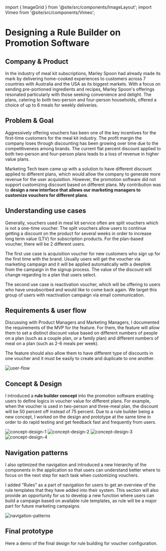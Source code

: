 import { ImageGrid } from '@site/src/components/ImageLayout'; import Vimeo from
'@site/src/components/Vimeo';

# Designing a Rule Builder on Promotion Software

## Company & Product

In the industry of meal kit subscriptions, Marley Spoon had already made its mark by delivering home-cooked experiences to customers across 7 countries with Australia and the USA as its biggest markets. With a focus on sending pre-portioned ingredients and recipes, Marley Spoon's offerings resonated particularly with those seeking convenience and delight. The plans, catering to both two-person and four-person households, offered a choice of up to 6 meals for weekly deliveries.

## Problem & Goal

Aggressively offering vouchers has been one of the key incentives for the
first-time customers for the meal kit industry. The profit margin the company
loses through discounting has been growing over time due to the competitiveness
among brands. The current flat percent discount applied to both two-person and
four-person plans leads to a loss of revenue in higher value plans.

Marketing Tech team came up with a solution to have different discount applied
to different plans, which would allow the company to generate more revenue for
the user acquisition. However, the promotion software did not support
customizing discount based on different plans. My contribution was to **design a
new interface that allows our marketing managers to customize vouchers for
different plans**.

## Understanding use cases

Generally, vouchers used in meal kit service often are split vouchers which is
not a one-time voucher. The split vouchers allow users to continue getting a
discount on the product for several weeks in order to increase long term value
(LTV) for subscription products. For the plan-based voucher, there will be 2
different users.

The first use case is acquisition voucher for new customers who sign up for the
first time with the brand. Usually users will get the voucher via marketing
campaign and it will be applied automatically with a deeplink from the campaign
in the signup process. The value of the discount will change regarding to a plan
that users select.

The second use case is reactivation voucher, which will be offering to users who
have unsubscribed and would like to come back again. We target this group of
users with reactivation campaign via email communication.

## Requirements & user flow

Discussing with Product Managers and Marketing Managers, I documented the
requirements of the MVP for the feature. For them, the feature will allow them
to set a distinct discount value based on different numbers of people on a plan
(such as a couple plan, or a family plan) and different numbers of meal on a
plan (such as 2-6 meals per week).

The feature should also allow them to have different type of discounts in one
voucher and it must be easily to create and duplicate to one another.

![user-flow](user-flow.webp)

## Concept & Design

I introduced a **rule builder concept** into the promotion software enabling
users to define logics in voucher value for different plans. For example, when
the voucher is used in two-person and three-meal plan, the discount will be 50
percent off instead of 75 percent. Due to a rule builder being a new concept, I
worked on the design and prototype at the same time in order to do rapid testing
and get feedback fast and frequently from users.

<ImageGrid columns="2">

![concept-design-1](concept-design-1.webp)
![concept-design-2](concept-design-2.webp)
![concept-design-3](concept-design-3.webp)
![concept-design-4](concept-design-4.webp)

</ImageGrid>

## Navigation patterns

I also optimized the navigation and introduced a new hierarchy of the components
in the application so that users can understand better where to focus on the
next step for each task when customizing vouchers.

I added "Rules" as a part of navigation for users to get an overview of the rule
templates that they have added into their system. This section will also provide
an opportunity for us to develop a new function where users can build a campaign
based on available rule templates, as rule will be a major part for future
marketing campaigns.

![navigation-patterns](navigation-patterns.webp)

## Final prototype

Here a demo of the final design for rule building for voucher configuration.

<Vimeo src="https://player.vimeo.com/video/854720575" />
